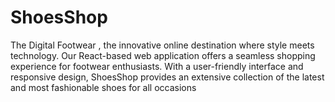 # ShoesShop
The Digital Footwear , the innovative online destination where style meets technology. Our React-based web application offers a seamless shopping experience for footwear enthusiasts. With a user-friendly interface and responsive design, ShoesShop provides an extensive collection of the latest and most fashionable shoes for all occasions 

